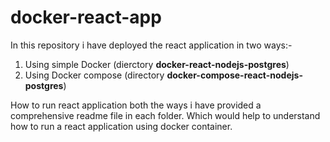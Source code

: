 # docker-react-app

In this repository i have deployed the react application in two ways:-

1) Using simple Docker (dierctory **docker-react-nodejs-postgres**)
2) Using Docker compose (directory **docker-compose-react-nodejs-postgres**)

How to run react application both the ways i have provided a comprehensive readme file in each folder. Which would help to understand how to run a react application using docker container.
